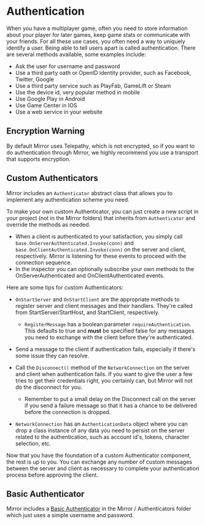 # Authentication

When you have a multiplayer game, often you need to store information about your player for later games, keep game stats or communicate with your friends. For all these use cases, you often need a way to uniquely identify a user. Being able to tell users apart is called authentication. There are several methods available, some examples include:
-   Ask the user for username and password
-   Use a third party oath or OpenID identity provider, such as Facebook, Twitter, Google
-   Use a third party service such as PlayFab, GameLift or Steam
-   Use the device id, very popular method in mobile
-   Use Google Play in Android
-   Use Game Center in IOS
-   Use a web service in your website

## Encryption Warning

By default Mirror uses Telepathy, which is not encrypted, so if you want to do authentication through Mirror, we highly recommend you use a transport that supports encryption.

## Custom Authenticators

Mirror includes an  `Authenticator` abstract class that allows you to implement any authentication scheme you need.

To make your own custom Authenticator, you can just create a new script in your project (not in the Mirror folders) that inherits from `Authenticator` and override the methods as needed.
-   When a client is authenticated to your satisfaction, you simply call `base.OnServerAuthenticated.Invoke(conn)` and `base.OnClientAuthenticated.Invoke(conn)` on the server and client, respectively.  Mirror is listening for these events to proceed with the connection sequence.
-   In the inspector you can optionally subscribe your own methods to the OnServerAuthenticated and OnClientAuthenticated events.

Here are some tips for custom Authenticators:
-   `OnStartServer` and `OnStartClient` are the appropriate methods to register server and client messages and their handlers.  They're called from StartServer/StartHost, and StartClient, respectively.
    -   `RegisterMessage` has a boolean parameter `requireAuthentication`.  This defaults to true and **must** be specified false for any messages you need to exchange with the client before they're authenticated.
-   Send a message to the client if authentication fails, especially if there's some issue they can resolve.
-   Call the `Disconnect()` method of the `NetworkConnection` on the server and client when authentication fails. If you want to give the user a few tries to get their credentials right, you certainly can, but Mirror will not do the disconnect for you.

    -   Remember to put a small delay on the Disconnect call on the server if you send a failure message so that it has a chance to be delivered before the connection is dropped.
-   `NetworkConnection` has an `AuthenticationData` object where you can drop a class instance of any data you need to persist on the server related to the authentication, such as account id's, tokens, character selection, etc.

Now that you have the foundation of a custom Authenticator component, the rest is up to you. You can exchange any number of custom messages between the server and client as necessary to complete your authentication process before approving the client.

## Basic Authenticator

Mirror includes a [Basic Authenticator](../Components/BasicAuthenticator.md) in the Mirror / Authenticators folder which just uses a simple username and password.
